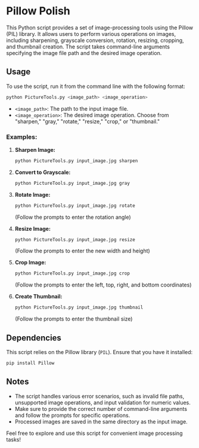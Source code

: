 # Pillow Polish

This Python script provides a set of image-processing tools using the Pillow (PIL) library. It allows users to perform various operations on images, including sharpening, grayscale conversion, rotation, resizing, cropping, and thumbnail creation. The script takes command-line arguments specifying the image file path and the desired image operation.

## Usage

To use the script, run it from the command line with the following format:

```bash
python PictureTools.py <image_path> <image_operation>
```

- `<image_path>`: The path to the input image file.
- `<image_operation>`: The desired image operation. Choose from "sharpen," "gray," "rotate," "resize," "crop," or "thumbnail."

### Examples:

1. **Sharpen Image:**

   ```bash
   python PictureTools.py input_image.jpg sharpen
   ```

2. **Convert to Grayscale:**

   ```bash
   python PictureTools.py input_image.jpg gray
   ```

3. **Rotate Image:**

   ```bash
   python PictureTools.py input_image.jpg rotate
   ```

   (Follow the prompts to enter the rotation angle)

4. **Resize Image:**

   ```bash
   python PictureTools.py input_image.jpg resize
   ```

   (Follow the prompts to enter the new width and height)

5. **Crop Image:**

   ```bash
   python PictureTools.py input_image.jpg crop
   ```

   (Follow the prompts to enter the left, top, right, and bottom coordinates)

6. **Create Thumbnail:**

   ```bash
   python PictureTools.py input_image.jpg thumbnail
   ```

   (Follow the prompts to enter the thumbnail size)

## Dependencies

This script relies on the Pillow library (`PIL`). Ensure that you have it installed:

```bash
pip install Pillow
```

## Notes

- The script handles various error scenarios, such as invalid file paths, unsupported image operations, and input validation for numeric values.
- Make sure to provide the correct number of command-line arguments and follow the prompts for specific operations.
- Processed images are saved in the same directory as the input image.

Feel free to explore and use this script for convenient image processing tasks!
